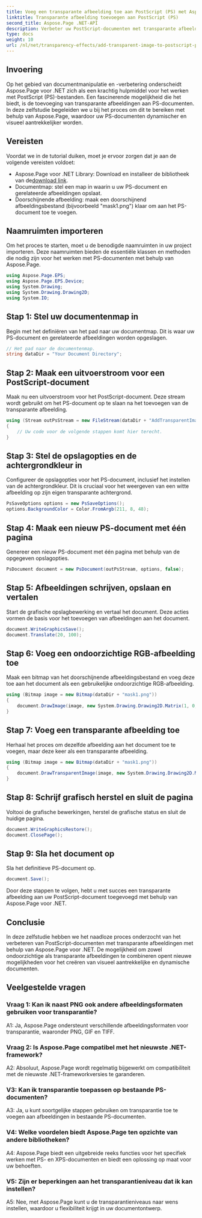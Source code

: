 ```yaml
---
title: Voeg een transparante afbeelding toe aan PostScript (PS) met Aspose.Page
linktitle: Transparante afbeelding toevoegen aan PostScript (PS)
second_title: Aspose.Page .NET-API
description: Verbeter uw PostScript-documenten met transparante afbeeldingen met Aspose.Page voor .NET. Volg onze stapsgewijze handleiding voor dynamische en visueel aantrekkelijke resultaten.
type: docs
weight: 10
url: /nl/net/transparency-effects/add-transparent-image-to-postscript-ps/
---
```

## Invoering

Op het gebied van documentmanipulatie en -verbetering onderscheidt Aspose.Page voor .NET zich als een krachtig hulpmiddel voor het werken met PostScript (PS)-bestanden. Een fascinerende mogelijkheid die het biedt, is de toevoeging van transparante afbeeldingen aan PS-documenten. In deze zelfstudie begeleiden we u bij het proces om dit te bereiken met behulp van Aspose.Page, waardoor uw PS-documenten dynamischer en visueel aantrekkelijker worden.

## Vereisten

Voordat we in de tutorial duiken, moet je ervoor zorgen dat je aan de volgende vereisten voldoet:

-  Aspose.Page voor .NET Library: Download en installeer de bibliotheek van de[download link](https://releases.aspose.com/page/net/).
- Documentmap: stel een map in waarin u uw PS-document en gerelateerde afbeeldingen opslaat.
- Doorschijnende afbeelding: maak een doorschijnend afbeeldingsbestand (bijvoorbeeld "mask1.png") klaar om aan het PS-document toe te voegen.

## Naamruimten importeren

Om het proces te starten, moet u de benodigde naamruimten in uw project importeren. Deze naamruimten bieden de essentiële klassen en methoden die nodig zijn voor het werken met PS-documenten met behulp van Aspose.Page.

```csharp
using Aspose.Page.EPS;
using Aspose.Page.EPS.Device;
using System.Drawing;
using System.Drawing.Drawing2D;
using System.IO;
```

## Stap 1: Stel uw documentenmap in

Begin met het definiëren van het pad naar uw documentmap. Dit is waar uw PS-document en gerelateerde afbeeldingen worden opgeslagen.

```csharp
// Het pad naar de documentenmap.
string dataDir = "Your Document Directory";
```

## Stap 2: Maak een uitvoerstroom voor een PostScript-document

Maak nu een uitvoerstroom voor het PostScript-document. Deze stream wordt gebruikt om het PS-document op te slaan na het toevoegen van de transparante afbeelding.

```csharp
using (Stream outPsStream = new FileStream(dataDir + "AddTransparentImage_outPS.ps", FileMode.Create))
{
    // Uw code voor de volgende stappen komt hier terecht.
}
```

## Stap 3: Stel de opslagopties en de achtergrondkleur in

Configureer de opslagopties voor het PS-document, inclusief het instellen van de achtergrondkleur. Dit is cruciaal voor het weergeven van een witte afbeelding op zijn eigen transparante achtergrond.

```csharp
PsSaveOptions options = new PsSaveOptions();
options.BackgroundColor = Color.FromArgb(211, 8, 48);
```

## Stap 4: Maak een nieuw PS-document met één pagina

Genereer een nieuw PS-document met één pagina met behulp van de opgegeven opslagopties.

```csharp
PsDocument document = new PsDocument(outPsStream, options, false);
```

## Stap 5: Afbeeldingen schrijven, opslaan en vertalen

Start de grafische opslagbewerking en vertaal het document. Deze acties vormen de basis voor het toevoegen van afbeeldingen aan het document.

```csharp
document.WriteGraphicsSave();
document.Translate(20, 100);
```

## Stap 6: Voeg een ondoorzichtige RGB-afbeelding toe

Maak een bitmap van het doorschijnende afbeeldingsbestand en voeg deze toe aan het document als een gebruikelijke ondoorzichtige RGB-afbeelding.

```csharp
using (Bitmap image = new Bitmap(dataDir + "mask1.png"))
{
    document.DrawImage(image, new System.Drawing.Drawing2D.Matrix(1, 0, 0, 1, 100, 0), Color.Empty);
}
```

## Stap 7: Voeg een transparante afbeelding toe

Herhaal het proces om dezelfde afbeelding aan het document toe te voegen, maar deze keer als een transparante afbeelding.

```csharp
using (Bitmap image = new Bitmap(dataDir + "mask1.png"))
{
    document.DrawTransparentImage(image, new System.Drawing.Drawing2D.Matrix(1, 0, 0, 1, 350, 0), 255);
}
```

## Stap 8: Schrijf grafisch herstel en sluit de pagina

Voltooi de grafische bewerkingen, herstel de grafische status en sluit de huidige pagina.

```csharp
document.WriteGraphicsRestore();
document.ClosePage();
```

## Stap 9: Sla het document op

Sla het definitieve PS-document op.

```csharp
document.Save();
```

Door deze stappen te volgen, hebt u met succes een transparante afbeelding aan uw PostScript-document toegevoegd met behulp van Aspose.Page voor .NET.

## Conclusie

In deze zelfstudie hebben we het naadloze proces onderzocht van het verbeteren van PostScript-documenten met transparante afbeeldingen met behulp van Aspose.Page voor .NET. De mogelijkheid om zowel ondoorzichtige als transparante afbeeldingen te combineren opent nieuwe mogelijkheden voor het creëren van visueel aantrekkelijke en dynamische documenten.

## Veelgestelde vragen

### Vraag 1: Kan ik naast PNG ook andere afbeeldingsformaten gebruiken voor transparantie?

A1: Ja, Aspose.Page ondersteunt verschillende afbeeldingsformaten voor transparantie, waaronder PNG, GIF en TIFF.

### Vraag 2: Is Aspose.Page compatibel met het nieuwste .NET-framework?

A2: Absoluut, Aspose.Page wordt regelmatig bijgewerkt om compatibiliteit met de nieuwste .NET-frameworkversies te garanderen.

### V3: Kan ik transparantie toepassen op bestaande PS-documenten?

A3: Ja, u kunt soortgelijke stappen gebruiken om transparantie toe te voegen aan afbeeldingen in bestaande PS-documenten.

### V4: Welke voordelen biedt Aspose.Page ten opzichte van andere bibliotheken?

A4: Aspose.Page biedt een uitgebreide reeks functies voor het specifiek werken met PS- en XPS-documenten en biedt een oplossing op maat voor uw behoeften.

### V5: Zijn er beperkingen aan het transparantieniveau dat ik kan instellen?

A5: Nee, met Aspose.Page kunt u de transparantieniveaus naar wens instellen, waardoor u flexibiliteit krijgt in uw documentontwerp.
